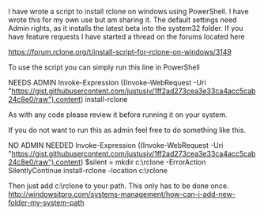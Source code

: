 I have wrote a script to install rclone on windows using PowerShell. I have wrote this for my own use but am sharing it. The default settings need Admin rights, as it installs the latest beta into the system32 folder. If you have feature requests I have started a thread on the forums located here

https://forum.rclone.org/t/install-script-for-rclone-on-windows/3149

To use the script you can simply run this line in PowerShell

NEEDS ADMIN
    Invoke-Expression ((Invoke-WebRequest -Uri "https://gist.githubusercontent.com/justusiv/1ff2ad273cea3e33ca4acc5cab24c8e0/raw").content)
    install-rclone

As with any code please review it before running it on your system.

If you do not want to run this as admin feel free to do something like this.

NO ADMIN NEEDED
    Invoke-Expression ((Invoke-WebRequest -Uri "https://gist.githubusercontent.com/justusiv/1ff2ad273cea3e33ca4acc5cab24c8e0/raw").content)
    $silent = mkdir c:\rclone -ErrorAction SilentlyContinue
    install-rclone -location c:\rclone

Then just add c:\rclone to your path. This only has to be done once.
http://windowsitpro.com/systems-management/how-can-i-add-new-folder-my-system-path
